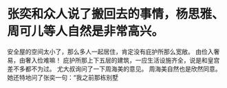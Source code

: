 # 张奕和众人说了搬回去的事情，杨思雅、周可儿等人自然是非常高兴。
安全屋的空间太小了，那么多人一起居住，肯定没有庇护所那么宽敞。
由俭入奢易，由奢入俭难嘛！
庇护所那上下五层的建筑，一应生活设施齐全，说是和皇宫差不多都不为过。
尤大叔询问了一下周海美的意见。
周海美自然也是欣然同意。
她还特地问了张奕一句：“我之前那栋别墅

